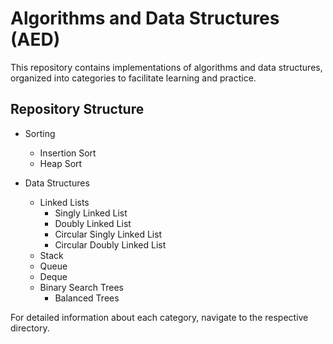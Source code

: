# Algorithms and Data Structures (AED)

This repository contains implementations of algorithms and data structures, organized into categories to facilitate learning and practice.

## Repository Structure

- Sorting
  - Insertion Sort
  - Heap Sort

- Data Structures
  - Linked Lists
    - Singly Linked List
    - Doubly Linked List
    - Circular Singly Linked List
    - Circular Doubly Linked List
  - Stack
  - Queue
  - Deque
  - Binary Search Trees
    - Balanced Trees

For detailed information about each category, navigate to the respective directory.
